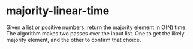 # majority-linear-time

Given a list or positive numbers, return the majority element in O(N) time. The algorithm makes two passes
over the input list. One to get the likely majority element, and the other to confirm that choice.
